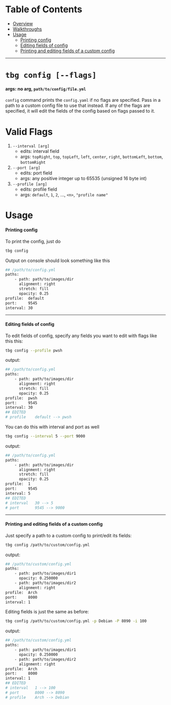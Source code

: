 # Table of Contents
- [Overview](#tbg-config-[arg])
- [Walkthroughs](#walkthroughs)
- [Usage](#usage)
    - [Printing config](#printing-config)
    - [Editing fields of config](#editing-fields-of-config)
    - [Printing and editing fields of a custom config](#printing-and-editing-fields-of-a-custom-config)
---
# `tbg config [--flags]`
#### args: no arg, `path/to/config/file.yml`

`config` command prints the `config.yaml` if no flags are specified. Pass in a
path to a custom config file to use that instead. If any of the flags are
specified, it will edit the fields of the config based on flags passed to
it. 

# Valid Flags
1. `--interval [arg]`
    - edits: interval field
    - args: `topRight`, `top`, `topLeft`, `left`, `center`, `right`, `bottomLeft`, `bottom`, `bottomRight`
2. `--port [arg]`
    - edits: port field
    - args: any positive integer up to 65535 (unsigned 16 byte int)
3. `--profile [arg]`
    - edits: profile field
    - args: `default`, `1`, `2`, ..., `<n>`, `"profile name"`

# Usage
#### Printing config
To print the config, just do
```bash
tbg config
```
Output on console should look something like this
```bash
## /path/to/config.yml
paths:
    - path: path/to/images/dir
      alignment: right
      stretch: fill
      opacity: 0.25
profile:  default
port:     9545
interval: 30
```

---
#### Editing fields of config
To edit fields of config, specify any fields you want to edit with flags like this this:
```bash
tbg config --profile pwsh
```
output:
```bash
## /path/to/config.yml
paths:
    - path: path/to/images/dir
      alignment: right
      stretch: fill
      opacity: 0.25
profile:  pwsh
port:     9545
interval: 30
## EDITED
# profile    default --> pwsh

```
You can do this with interval and port as well
```bash
tbg config --interval 5 --port 9000
```
output:
```bash
## /path/to/config.yml
paths:
    - path: path/to/images/dir
      alignment: right
      stretch: fill
      opacity: 0.25
profile:  1        
port:     9545
interval: 5
## EDITED
# interval   30 --> 5
# port       9545 --> 9000
```

---
#### Printing and editing fields of a custom config
Just specify a path to a custom config to print/edit its fields:
```bash
tbg config /path/to/custom/config.yml
```
output:
```bash
## /path/to/custom/config.yml
paths:
    - path: path/to/images/dir1
      opacity: 0.250000
    - path: path/to/images/dir2
      alignment: right
profile:  Arch
port:     8000
interval: 1
```
Editing fields is just the same as before:
```bash
tbg config /path/to/custom/config.yml -p Debian -P 8090 -i 100
```
output:
```bash
## /path/to/custom/config.yml
paths:
    - path: path/to/images/dir1
      opacity: 0.250000
    - path: path/to/images/dir2
      alignment: right
profile:  Arch
port:     8000
interval: 1
## EDITED
# interval   1 --> 100
# port       8000 --> 8090
# profile    Arch --> Debian
```
